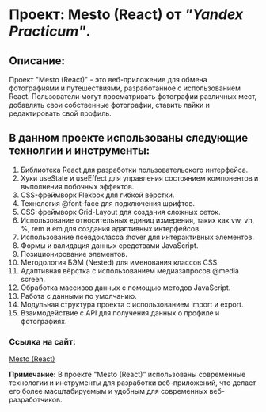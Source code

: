 # Проект: Mesto (React) от _"Yandex Practicum"_.

## Описание:

Проект "Mesto (React)" - это веб-приложение для обмена фотографиями и путешествиями, разработанное с использованием React. Пользователи могут просматривать фотографии различных мест, добавлять свои собственные фотографии, ставить лайки и редактировать свой профиль.

## В данном проекте использованы следующие технолгии и инструменты:

1. Библиотека React для разработки пользовательского интерфейса.
2. Хуки useState и useEffect для управления состоянием компонентов и выполнения побочных эффектов.
3. CSS-фреймворк Flexbox для гибкой вёрстки.
4. Технология @font-face для подключения шрифтов.
5. CSS-фреймворк Grid-Layout для создания сложных сеток.
6. Использование относительных единиц измерения, таких как vw, vh, %, rem и em для создания адаптивных интерфейсов.
7. Использование псевдокласса :hover для интерактивных элементов.
8. Формы и валидация данных средствами JavaScript.
9. Позиционирование элементов.
10. Методология БЭМ (Nested) для именования классов CSS.
11. Адаптивная вёрстка с использованием медиазапросов @media screen.
12. Обработка массивов данных с помощью методов JavaScript.
13. Работа с данными по умолчанию.
14. Модульная структура проекта с использованием import и export.
15. Взаимодействие с API для получения данных о профиле и фотографиях.

### Ссылка на сайт:

[Mesto (React)](https://dmitry145528.github.io/mesto-react/)

**Примечание:** В проекте "Mesto (React)" использованы современные технологии и инструменты для разработки веб-приложений, что делает его более масштабируемым и удобным для современных веб-разработчиков.